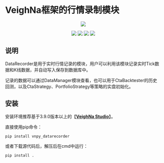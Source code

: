 # VeighNa框架的行情录制模块

<p align="center">
  <img src ="https://vnpy.oss-cn-shanghai.aliyuncs.com/vnpy-logo.png"/>
</p>

<p align="center">
    <img src ="https://img.shields.io/badge/version-1.0.8-blueviolet.svg"/>
    <img src ="https://img.shields.io/badge/platform-windows|linux|macos-yellow.svg"/>
    <img src ="https://img.shields.io/badge/python-3.10|3.11|3.12|3.13-blue.svg" />
    <img src ="https://img.shields.io/github/license/vnpy/vnpy.svg?color=orange"/>
</p>

## 说明

DataRecorder是用于实时行情记录的模块，用户可以利用该模块记录实时Tick数据和K线数据，并自动写入保存到数据库中。

记录的数据可以通过DataManager模块查看，也可以用于CtaBacktester的历史回测，以及CtaStrategy、PortfolioStrategy等策略的实盘初始化。

## 安装

安装环境推荐基于3.9.0版本以上的【[**VeighNa Studio**](https://www.vnpy.com)】。

直接使用pip命令：

```
pip install vnpy_datarecorder
```


或者下载源代码后，解压后在cmd中运行：

```
pip install .
```
